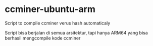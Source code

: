 # ccminer-ubuntu-arm
Script to compile ccminer verus hash automaticaly

Script bisa berjalan di semua arsitektur, tapi hanya ARM64 yang bisa berhasil mengcompile kode ccminer

